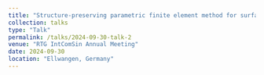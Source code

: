 ```yaml
---
title: "Structure-preserving parametric finite element method for surface diffusion based on Lagrange multiplier approaches"
collection: talks
type: "Talk"
permalink: /talks/2024-09-30-talk-2
venue: "RTG IntComSin Annual Meeting"
date: 2024-09-30
location: "Ellwangen, Germany"
---
```

